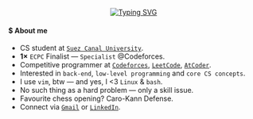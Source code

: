 <p align="center">
  <a href="https://git.io/typing-svg">
    <img src="https://readme-typing-svg.demolab.com?font=Play&pause=1500&color=A2F749&center=true&vCenter=true&width=420&lines=Hi,+I'm+Ahmed+Faraj_;Obsessed+with+CP+%26+Mathematics_;Feel+free+to+explore+my+repos_;ahmed@faraj+:~$+grep+%22i%3C3bash%22+readme.md_" alt="Typing SVG" />
  </a>
</p>


#### $ About me
- CS student at [`Suez Canal University`](https://suez.edu.eg/ar/).
- <b>1×</b> `ECPC` Finalist — `Specialist` @Codeforces.
- Competitive programmer at [`Codeforces`](https://codeforces.com/profile/Ahmed_Faraj), [`LeetCode`](https://leetcode.com/u/Ahmed_Faraj/), [`AtCoder`](https://atcoder.jp/users/Ahmed_Faraj).
- Interested in `back-end`, `low-level programming` and `core CS concepts`.
- I use `vim`, btw — and yes, I <3 `Linux` & `bash`.
- No such thing as a hard problem — only a skill issue.
- Favourite chess opening? Caro-Kann Defense.
- Connect via [`Gmail`](mailto:ahmedfrag4040@gmail.com) or [`LinkedIn`](https://www.linkedin.com/in/ahmed-faraj-cs/).

